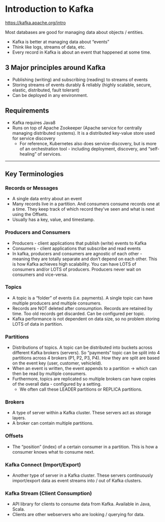 # Introduction to Kafka

https://kafka.apache.org/intro

Most databases are good for managing data about objects / entities.
- Kafka is better at managing data about “events”
- Think like logs, streams of data, etc.
- Every record in Kafka is about an event that happened at some time.

## 3 Major principles around Kafka

- Publishing (writing) and subscribing (reading) to streams of events
- Storing streams of events durably & reliably (highly scalable, secure, elastic, distributed, fault tolerant)
- Can be deployed in any environment.

## Requirements

- Kafka requires Java8
- Runs on top of Apache Zookeeper (Apache service for centrally managing distributed systems). It is a distributed key-value store used for service discovery
  - For reference, Kubernetes also does service-discovery, but is more of an orchestration tool - including deployment, discovery, and “self-healing” of services.

---

## Key Terminologies

### Records or Messages
- A single data entry about an event
- Many records live in a partition. And consumers consume records one at a time. They keep track of which record they’ve seen and what is next using the Offsets.
- Usually has a key, value, and timestamp.

### Producers and Consumers
- Producers - client applications that publish (write) events to Kafka
- Consumers - client applications that subscribe and read events
- In kafka, producers and consumers are agnostic of each other - meaning they are totally separate and don’t depend on each other. This is how Kafka achieves high scalability. You can have LOTS of consumers and/or LOTS of producers. Producers never wait on consumers and vice-versa.

### Topics
- A topic is a “folder” of events (i.e. payments). A single topic can have multiple producers and multiple consumers.
- Records are NOT deleted after consumption. Records are retained by time. Too old records get discarded. Can be configured per topic.
- Kafka performance is not dependent on data size, so no problem storing LOTS of data in partition.

### Partitions
- Distributions of topics. A topic can be distributed into buckets across different Kafka brokers (servers). So “payments” topic can be split into 4 partitions across 4 brokers (P1, P2, P3, P4). How they are split are based on the event key (user, customer, vehicleId).
- When an event is written, the event appends to a partition -> which can then be read by multiple consumers.
- Furthermore, topics are replicated so multiple brokers can have copies of the overall data - configured by a setting.
  - We often call these LEADER partitions or REPLICA partitions.

### Brokers
- A type of server within a Kafka cluster. These servers act as storage layers.
- A broker can contain multiple partitions.

### Offsets
- The “position” (index) of a certain consumer in a partition. This is how a consumer knows what to consume next.

### Kafka Connect (Import/Export)
- Another type of server in a Kafka cluster. These servers continuously import/export data as event streams into / out of Kafka clusters.

### Kafka Stream (Client Consumption)
- API library for clients to consume data from Kafka. Available in Java, Scala.
- Clients are other webservers who are looking / querying for data.
